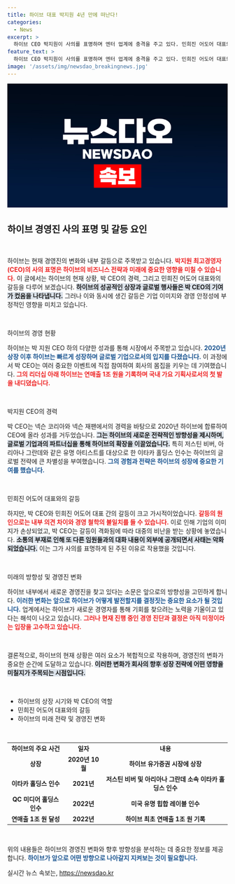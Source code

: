 ```yaml
---
title: 하이브 대표 박지원 4년 만에 떠난다!
categories:
  - News
excerpt: >
  하이브 CEO 박지원이 사의를 표명하며 엔터 업계에 충격을 주고 있다. 민희진 어도어 대표와의 갈등이 원인으로 지목되며, 회사의 미래와 경영 변화에 대한 관심이 급증하고 있다. 궁금증을 자아내는 하이브의 향후 행보는?
feature_text: >
  하이브 CEO 박지원이 사의를 표명하며 엔터 업계에 충격을 주고 있다. 민희진 어도어 대표와의 갈등이 원인으로 지목되며, 회사의 미래와 경영 변화에 대한 관심이 급증하고 있다. 궁금증을 자아내는 하이브의 향후 행보는?
image: '/assets/img/newsdao_breakingnews.jpg'
---
```


<p><img src="/assets/img/newsdao_breakingnews.jpg" alt="implanttips 속보" /></p>

<h2 data-ke-size="size26">하이브 경영진 사의 표명 및 갈등 요인</h2>

<p data-ke-size="size16">&nbsp;</p>

<p>하이브는 현재 경영진의 변화와 내부 갈등으로 주목받고 있습니다. <b><span style="color: #ee2323;">박지원 최고경영자(CEO)의 사의 표명은 하이브의 비즈니스 전략과 미래에 중요한 영향을 미칠 수 있습니다.</span></b> 이 글에서는 하이브의 현재 상황, 박 CEO의 경력, 그리고 민희진 어도어 대표와의 갈등을 다루어 보겠습니다. <b><span style="background-color: #21538527;">하이브의 성공적인 상장과 글로벌 행사들은 박 CEO의 기여가 컸음을 나타냅니다.</span></b> 그러나 이와 동시에 생긴 갈등은 기업 이미지와 경영 안정성에 부정적인 영향을 미치고 있습니다.</p>

<p data-ke-size="size16">&nbsp;</p>

<p>하이브의 경영 현황</p>

<p>하이브는 박 지원 CEO 하의 다양한 성과를 통해 시장에서 주목받고 있습니다. <b><span style="color: #1a5490;">2020년 상장 이후 하이브는 빠르게 성장하며 글로벌 기업으로서의 입지를 다졌습니다.</span></b> 이 과정에서 박 CEO는 여러 중요한 이벤트에 직접 참여하여 회사의 몸집을 키우는 데 기여했습니다. <b><span style="color: #ee2323;">그의 리더십 아래 하이브는 연매출 1조 원을 기록하며 국내 가요 기획사로서의 첫 발을 내디뎠습니다.</span></b> </p>

<p data-ke-size="size16">&nbsp;</p>

<p>박지원 CEO의 경력</p>

<p>박 CEO는 넥슨 코리아와 넥슨 재팬에서의 경력을 바탕으로 2020년 하이브에 합류하여 CEO에 올라 성과를 거두었습니다. <b><span style="background-color: #21538527;">그는 하이브의 새로운 전략적인 방향성을 제시하며, 글로벌 기업과의 파트너십을 통해 하이브의 확장을 이끌었습니다.</span></b> 특히 저스틴 비버, 아리아나 그란데와 같은 유명 아티스트를 대상으로 한 이타카 홀딩스 인수는 하이브의 글로벌 전략에 큰 차별성을 부여했습니다. <b><span style="color: #1a5490;">그의 경험과 전략은 하이브의 성장에 중요한 기여를 했습니다.</span></b> </p>

<p data-ke-size="size16">&nbsp;</p>

<p>민희진 어도어 대표와의 갈등</p>

<p>하지만, 박 CEO와 민희진 어도어 대표 간의 갈등이 크고 가시적이었습니다. <b><span style="color: #ee2323;">갈등의 원인으로는 내부 의견 차이와 경영 철학의 불일치를 들 수 있습니다.</span></b> 이로 인해 기업의 이미지가 손상되었고, 박 CEO는 갈등이 격화됨에 따라 대중의 비난을 받는 상황에 놓였습니다. <b><span style="background-color: #21538527;">소통의 부재로 인해 또 다른 임원들과의 대화 내용이 외부에 공개되면서 사태는 악화되었습니다.</span></b> 이는 그가 사의를 표명하게 된 주된 이유로 작용했을 것입니다. </p>

<p data-ke-size="size16">&nbsp;</p>

<p>미래의 방향성 및 경영진 변화</p>

<p>하이브 내부에서 새로운 경영진을 찾고 있다는 소문은 앞으로의 방향성을 고민하게 합니다. <b><span style="color: #1a5490;">이러한 변화는 앞으로 하이브가 어떻게 발전할지를 결정짓는 중요한 요소가 될 것입니다.</span></b> 업계에서는 하이브가 새로운 경영자를 통해 기회를 찾으려는 노력을 기울이고 있다는 해석이 나오고 있습니다. <b><span style="color: #ee2323;">그러나 현재 진행 중인 경영 진단과 결정은 아직 미정이라는 입장을 고수하고 있습니다.</span></b></p>

<p data-ke-size="size16">&nbsp;</p>

<p>결론적으로, 하이브의 현재 상황은 여러 요소가 복합적으로 작용하며, 경영진의 변화가 중요한 순간에 도달하고 있습니다. <b><span style="background-color: #21538527;">이러한 변화가 회사의 향후 성장 전략에 어떤 영향을 미칠지가 주목되는 시점입니다.</span></b>   </p>

<p data-ke-size="size16">&nbsp;</p> 

<ul>
    <li>하이브의 상장 시기와 박 CEO의 역할</li>
    <li>민희진 어도어 대표와의 갈등</li>
    <li>하이브의 미래 전략 및 경영진 변화</li>
</ul>

<p data-ke-size="size16">&nbsp;</p>

<table style="width: 100%; border-collapse: collapse;">
    <tr>
        <td style="text-align: center; height: 17px;"><b>하이브의 주요 사건</b></td>
        <td style="text-align: center; height: 17px;"><b>일자</b></td>
        <td style="text-align: center; height: 17px;"><b>내용</b></td>
    </tr>
    <tr>
        <td style="text-align: center; height: 17px;"><b>상장</b></td>
        <td style="text-align: center; height: 17px;"><b>2020년 10월</b></td>
        <td style="text-align: center; height: 17px;"><b>하이브 유가증권 시장에 상장</b></td>
    </tr>
    <tr>
        <td style="text-align: center; height: 17px;"><b>이타카 홀딩스 인수</b></td>
        <td style="text-align: center; height: 17px;"><b>2021년</b></td>
        <td style="text-align: center; height: 17px;"><b>저스틴 비버 및 아리아나 그란데 소속 이타카 홀딩스 인수</b></td>
    </tr>
    <tr>
        <td style="text-align: center; height: 17px;"><b>QC 미디어 홀딩스 인수</b></td>
        <td style="text-align: center; height: 17px;"><b>2022년</b></td>
        <td style="text-align: center; height: 17px;"><b>미국 유명 힙합 레이블 인수</b></td>
    </tr>
    <tr>
        <td style="text-align: center; height: 17px;"><b>연매출 1조 원 달성</b></td>
        <td style="text-align: center; height: 17px;"><b>2022년</b></td>
        <td style="text-align: center; height: 17px;"><b>하이브 최초 연매출 1조 원 기록</b></td>
    </tr>
</table>

<p data-ke-size="size16">&nbsp;</p>

<p>위의 내용들은 하이브의 경영진 변화와 향후 방향성을 분석하는 데 중요한 정보를 제공합니다. <b><span style="color: #1a5490;">하이브가 앞으로 어떤 방향으로 나아갈지 지켜보는 것이 필요합니다.</span></b></p>
실시간 뉴스 속보는, <a href="https://newsdao.kr" rel="dofollow">https://newsdao.kr</a>


